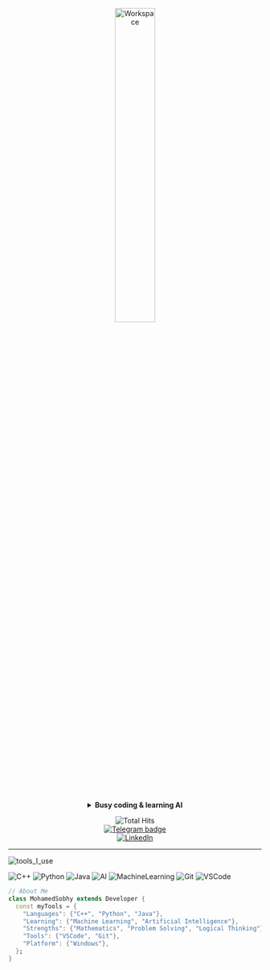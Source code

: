 <div align="center" width="50">

<img src="https://github.com/SP-XD/SP-XD/blob/main/images/dev-working_rounded.gif?raw=true" alt="Workspace" width="40%"/><br>

<details>
<summary><strong>Busy coding & learning AI</strong></summary>

<!-- Optional: Add your own Spotify embed -->
<!-- Replace with your own Spotify ID if needed -->
[![Spotify](https://spotify-readme.sp-xd.vercel.app/api/spotify)](https://open.spotify.com/user/YOUR_SPOTIFY_ID)

</details>

![Total Hits](https://komarev.com/ghpvc/?username=mohamed-sobhy&style=flat&color=orange&label=PROFILE+VIEWS)  
[![Telegram badge](https://img.shields.io/badge/MohamedSobhy-grey?style=flat&logo=telegram)](https://t.me/YOUR_TELEGRAM_USERNAME)  
[![LinkedIn](https://img.shields.io/badge/LinkedIn-blue?style=flat&logo=linkedin&logoColor=white)](http://www.linkedin.com/in/mohamed-sobhy-498053348)

</div>

---

![tools_I_use](https://img.shields.io/badge/-🚀%20Tools%20I%20use-orange)

![C++](https://img.shields.io/badge/C%2B%2B-00599C?style=flat&logo=c%2B%2B&logoColor=white)
![Python](https://img.shields.io/badge/Python-FFD43B?style=flat&logo=python&logoColor=darkgreen)
![Java](https://img.shields.io/badge/Java-ED8B00?style=flat&logo=java&logoColor=white)
![AI](https://img.shields.io/badge/Artificial_Intelligence-222222?style=flat&logo=OpenAI&logoColor=white)
![MachineLearning](https://img.shields.io/badge/Machine%20Learning-brightgreen)
![Git](https://img.shields.io/badge/GIT-E44C30?style=flat&logo=git&logoColor=white)
![VSCode](https://img.shields.io/badge/VS_Code-007ACC?style=flat&logo=visual%20studio%20code&logoColor=white)

```dart
// About Me
class MohamedSobhy extends Developer {
  const myTools = {
    "Languages": {"C++", "Python", "Java"},
    "Learning": {"Machine Learning", "Artificial Intelligence"},
    "Strengths": {"Mathematics", "Problem Solving", "Logical Thinking"},
    "Tools": {"VSCode", "Git"},
    "Platform": {"Windows"},
  };
}
